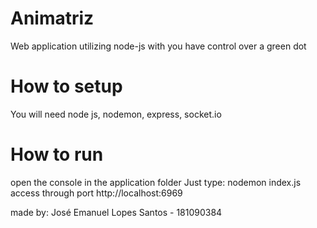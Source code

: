 # Animatriz
Web application utilizing node-js with you have control over a green dot

# How to setup

You will need node js, nodemon, express, socket.io

# How to run

open the console in the application folder
Just type: nodemon index.js
access through port http://localhost:6969

made by: José Emanuel Lopes Santos - 181090384
